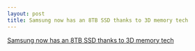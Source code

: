 ```yaml
---
layout: post
title: Samsung now has an 8TB SSD thanks to 3D memory tech
---
```


[Samsung now has an 8TB SSD thanks to 3D memory tech](https://www.engadget.com/2018/06/21/samsung-now-has-an-8tb-ssd-thanks-to-3d-memory-tech/)
